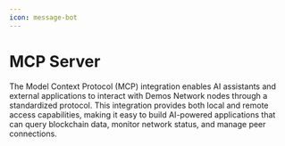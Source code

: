 ```yaml
---
icon: message-bot
---
```


# MCP Server

The Model Context Protocol (MCP) integration enables AI assistants and external applications to interact with Demos Network nodes through a standardized protocol. This integration provides both local and remote access capabilities, making it easy to build AI-powered applications that can query blockchain data, monitor network status, and manage peer connections.
